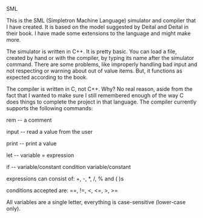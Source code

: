 SML

This is the SML (Simpletron Machine Language) simulator and compiler that
I have created.  It is based on the model suggested by Deital and Deital
in their book.  I have made some extensions to the language and might make
more.

The simulator is written in C++. It is pretty basic. You can load a file,
created by hand or with the compiler, by typing its name after the simulator
command. There are some problems, like improperly handling bad input and
not respecting or warning about out of value items. But, it functions as
expected according to the book.

The compiler is written in C, not C++.  Why?  No real reason, aside from the
fact that I wanted to make sure I still remembered enough of the way C does
things to complete the project in that language.  The compiler currently supports
the following commands:

rem -- a comment

input -- read a value from the user

print -- print a value

let -- variable = expression

if -- variable/constant condition variable/constant

expressions can consist of: +, -, \*, /, % and ( )s

conditions accepted are: ==, !=, <, <=, >, >=

All variables are a single letter, everything is case-sensitive (lower-case only).
